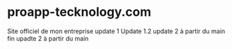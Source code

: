 # proapp-tecknology.com
Site officiel de mon entreprise
update 1
Update 1.2
update 2 à partir du main
fin upadte 2 à partir du main 

